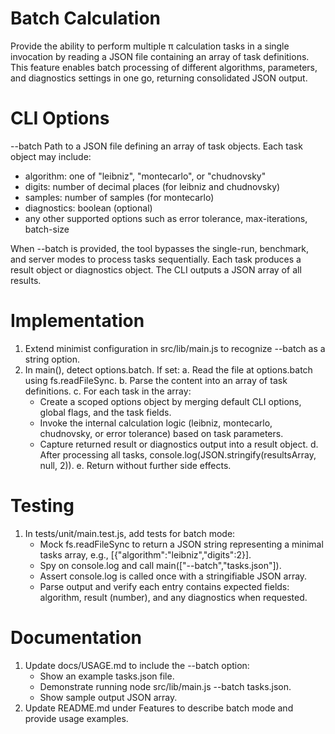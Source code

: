 # Batch Calculation

Provide the ability to perform multiple π calculation tasks in a single invocation by reading a JSON file containing an array of task definitions. This feature enables batch processing of different algorithms, parameters, and diagnostics settings in one go, returning consolidated JSON output.

# CLI Options

--batch <filepath>  Path to a JSON file defining an array of task objects. Each task object may include:
  - algorithm: one of "leibniz", "montecarlo", or "chudnovsky"
  - digits: number of decimal places (for leibniz and chudnovsky)
  - samples: number of samples (for montecarlo)
  - diagnostics: boolean (optional)
  - any other supported options such as error tolerance, max-iterations, batch-size

When --batch is provided, the tool bypasses the single-run, benchmark, and server modes to process tasks sequentially. Each task produces a result object or diagnostics object. The CLI outputs a JSON array of all results.

# Implementation

1. Extend minimist configuration in src/lib/main.js to recognize --batch as a string option.
2. In main(), detect options.batch. If set:
   a. Read the file at options.batch using fs.readFileSync.
   b. Parse the content into an array of task definitions.
   c. For each task in the array:
      - Create a scoped options object by merging default CLI options, global flags, and the task fields.
      - Invoke the internal calculation logic (leibniz, montecarlo, chudnovsky, or error tolerance) based on task parameters.
      - Capture returned result or diagnostics output into a result object.
   d. After processing all tasks, console.log(JSON.stringify(resultsArray, null, 2)).
   e. Return without further side effects.

# Testing

1. In tests/unit/main.test.js, add tests for batch mode:
   - Mock fs.readFileSync to return a JSON string representing a minimal tasks array, e.g., [{"algorithm":"leibniz","digits":2}].
   - Spy on console.log and call main(["--batch","tasks.json"]).
   - Assert console.log is called once with a stringifiable JSON array.
   - Parse output and verify each entry contains expected fields: algorithm, result (number), and any diagnostics when requested.

# Documentation

1. Update docs/USAGE.md to include the --batch option:
   - Show an example tasks.json file.
   - Demonstrate running node src/lib/main.js --batch tasks.json.
   - Show sample output JSON array.
2. Update README.md under Features to describe batch mode and provide usage examples.